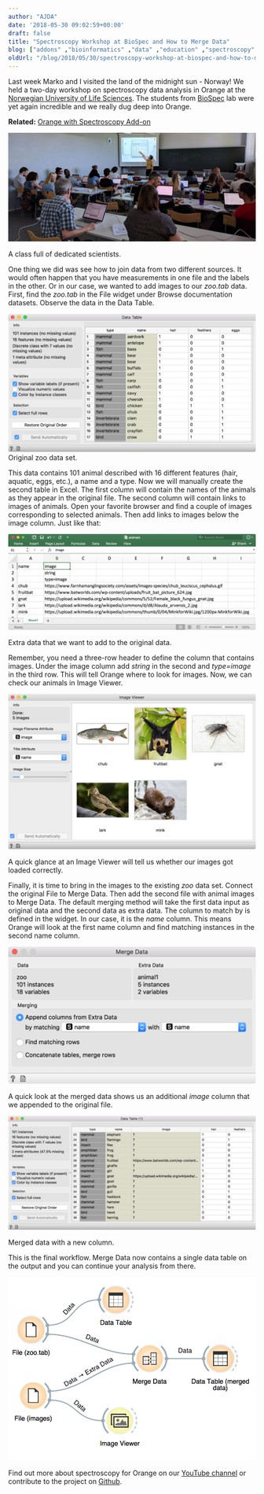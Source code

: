 ```yaml
---
author: "AJDA"
date: '2018-05-30 09:02:59+00:00'
draft: false
title: "Spectroscopy Workshop at BioSpec and How to Merge Data"
blog: ["addons" ,"bioinformatics" ,"data" ,"education" ,"spectroscopy" ,"workshop"  ]
oldUrl: "/blog/2018/05/30/spectroscopy-workshop-at-biospec-and-how-to-merge-data/"
---
```


Last week Marko and I visited the land of the midnight sun - Norway! We held a two-day workshop on spectroscopy data analysis in Orange at the [Norwegian University of Life Sciences](https://www.nmbu.no/en). The students from [BioSpec](https://www.nmbu.no/en/faculty/realtek/research/groups/biospectroscopy) lab were yet again incredible and we really dug deep into Orange.


**Related:** [Orange with Spectroscopy Add-on](/blog/2018/03/28/orange-with-spectroscopy-add-on-workshop/)




![](nbmu.jpg)

A class full of dedicated scientists.



One thing we did was see how to join data from two different sources. It would often happen that you have measurements in one file and the labels in the other. Or in our case, we wanted to add images to our _zoo.tab_ data. First, find the _zoo.tab_ in the File widget under Browse documentation datasets. Observe the data in the Data Table.

![](Screen-Shot-2018-05-30-at-10.03.58.png)
Original zoo data set.



This data contains 101 animal described with 16 different features (hair, aquatic, eggs, etc.), a name and a type. Now we will manually create the second table in Excel. The first column will contain the names of the animals as they appear in the original file. The second column will contain links to images of animals. Open your favorite browser and find a couple of images corresponding to selected animals. Then add links to images below the image column. Just like that:

![](Screen-Shot-2018-05-30-at-10.10.19.png)

Extra data that we want to add to the original data.



Remember, you need a three-row header to define the column that contains images. Under the image column add _string_ in the second and _type=image_ in the third row. This will tell Orange where to look for images. Now, we can check our animals in Image Viewer.

![](Screen-Shot-2018-05-30-at-10.25.42.png)

A quick glance at an Image Viewer will tell us whether our images got loaded correctly.



Finally, it is time to bring in the images to the existing _zoo_ data set. Connect the original File to Merge Data. Then add the second file with animal images to Merge Data. The default merging method will take the first data input as original data and the second data as extra data. The column to match by is defined in the widget. In our case, it is the _name_ column. This means Orange will look at the first name column and find matching instances in the second name column.

![](Screen-Shot-2018-05-30-at-10.29.23.png)



A quick look at the merged data shows us an additional _image_ column that we appended to the original file.

![](Screen-Shot-2018-05-30-at-10.29.48.png)

Merged data with a new column.



This is the final workflow. Merge Data now contains a single data table on the output and you can continue your analysis from there.

![](Screen-Shot-2018-05-30-at-10.30.01.png)


Find out more about spectroscopy for Orange on our [YouTube channel](https://www.youtube.com/playlist?list=PLmNPvQr9Tf-bPWjDJvJBPZJ6us_KTAD5T) or contribute to the project on [Github](https://github.com/Quasars/orange-spectroscopy).

